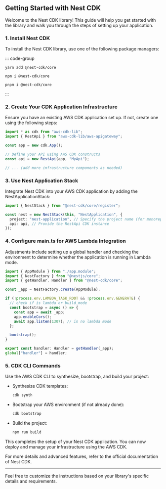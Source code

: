 ## Getting Started with Nest CDK

Welcome to the Nest CDK library! This guide will help you get started with the library and walk you through the steps of setting up your application.

### 1. Install Nest CDK

To install the Nest CDK library, use one of the following package managers:

::: code-group

```shell [yarn]
yarn add @nest-cdk/core
```

```shell [npm:
npm i @nest-cdk/core
```

```shell [pnpm]
pnpm i @nest-cdk/core
```

:::

### 2. Create Your CDK Application Infrastructure

Ensure you have an existing AWS CDK application set up. If not, create one using the following steps:

```typescript
import * as cdk from "aws-cdk-lib";
import { RestApi } from "aws-cdk-lib/aws-apigateway";

const app = new cdk.App();

// Define your API using AWS CDK constructs
const api = new RestApi(app, "MyApi");

// ... (add more infrastructure components as needed)
```

### 3. Use Nest Application Stack

Integrate Nest CDK into your AWS CDK application by adding the NestApplicationStack:

```typescript
import { NestStack } from "@nest-cdk/core/register";

const nest = new NestStack(this, "NestApplication", {
  project: "nest-application", // Specify the project name (for monorepo)
  api: api, // Provide the RestApi CDK instance
});
```

### 4. Configure main.ts for AWS Lambda Integration

Adjustments include setting up a global handler and checking the environment to determine whether the application is running in Lambda mode.

```typescript
import { AppModule } from "./app.module";
import { NestFactory } from "@nestjs/core";
import { getHandler, Handler } from "@nest-cdk/core";

const _app = NestFactory.create(AppModule);

if (!process.env.LAMBDA_TASK_ROOT && !process.env.GENERATE) {
  // check if is lambda or build_mode
  const bootstrap = async () => {
    const app = await _app;
    app.enableCors();
    await app.listen(1307); // in no lambda mode
  };

  bootstrap();
}

export const handler: Handler = getHandler(_app);
global["handler"] = handler;
```

### 5. CDK CLI Commands

Use the AWS CDK CLI to synthesize, bootstrap, and build your project:

- Synthesize CDK templates:

  ```bash
  cdk synth
  ```

- Bootstrap your AWS environment (if not already done):

  ```bash
  cdk bootstrap
  ```

- Build the project:

  ```bash
  npm run build
  ```

This completes the setup of your Nest CDK application. You can now deploy and manage your infrastructure using the AWS CDK.

For more details and advanced features, refer to the official documentation of Nest CDK.

---

Feel free to customize the instructions based on your library's specific details and requirements.
